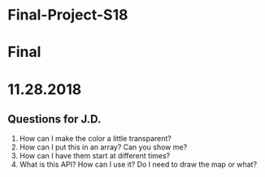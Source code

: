 # Final-Project-S18
# Final
# 11.28.2018
## Questions for J.D.
1. How can I make the color a little transparent?
2. How can I put this in an array? Can you show me?
3. How can I have them start at different times?
4. What is this API? How can I use it? Do I need to draw the map or what?
